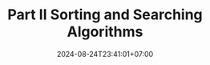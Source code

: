 ---
weight: 999
title: "Part II Sorting and Searching Algorithms"
description: ""
icon: "article"
date: "2024-08-24T23:41:01+07:00"
lastmod: "2024-08-24T23:41:01+07:00"
draft: false
toc: true
---